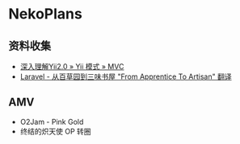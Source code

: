 # NekoPlans
## 资料收集
- [深入理解Yii2.0 » Yii 模式 » MVC](http://www.digpage.com/mvc.html)
- [Laravel - 从百草园到三味书屋 "From Apprentice To Artisan" 翻译](http://my.oschina.net/zgldh/blog/389246)

## AMV
- O2Jam - Pink Gold
- 终结的炽天使 OP 转圈
